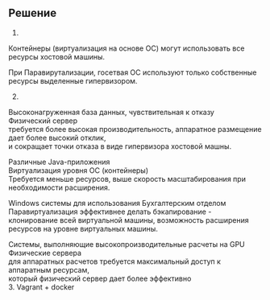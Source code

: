 
## Решение
1.  
Контейнеры (виртуализация на основе ОС) могут использовать все ресурсы хостовой машины.  

При Паравирутализации, госетвая ОС используют только собственные ресурсы выделенные гипервизором.  

2.  
Высоконагруженная база данных, чувствительная к отказу  
    Физический сервер   
        требуется более высокая производительность, аппаратное размещение дает более высокий отклик,  
        и сокращает точки отказа в виде гипервизора хостовой машны.  

Различные Java-приложения  
    Виртуализация уровня ОС (контейнеры)  
        Требуется меньше ресурсов, выше скорость масштабирования при необходимости расширения.  

Windows системы для использования Бухгалтерским отделом  
    Паравиртуализация
        эффективнее делать бэкапирование -  клонирование всей виртуальной машины,
        возможность расширения ресурсов на уровне виртуальных машины.  

Системы, выполняющие высокопроизводительные расчеты на GPU  
    Физические сервера  
        для аппаратных расчетов требуется максимальный доступ к аппаратным ресурсам,  
        который физический сервер дает более эффективно  
3.  Vagrant + docker
